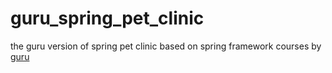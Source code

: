 # guru_spring_pet_clinic

the guru version of spring pet clinic
based on spring framework courses by [guru](https://springframework.guru/)
